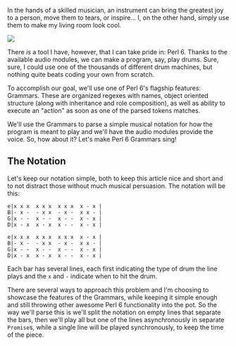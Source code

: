 
In the hands of a skilled musician, an instrument can bring the greatest joy to a person, move them to tears, or inspire... I, on the other hand, simply use them to make my living room look cool.

![](/assets/pic/instruments)

There *is* a tool I have, however, that I can take pride in: Perl 6. Thanks to the available audio modules, we can make a program, say, play drums. Sure, sure, I could use one of the thousands of different drum machines, but nothing quite beats coding your own from scratch.

To accomplish our goal, we'll use one of Perl 6's flagship features: Grammars. These are organized regexes with names, object oriented structure (along with inheritance and role composition), as well as ability to execute an "action" as soon as one of the parsed tokens matches.

We'll use the Grammars to parse a simple musical notation for how the program is meant to play and we'll have the audio modules provide the voice. So, how about it? Let's make Perl 6 Grammars sing!

## The Notation

Let's keep our notation simple, both to keep this article nice and short and to not distract those without much musical persuasion. The notation will be
this:

    e|x x x  x x x  x x x  x - x |
    B|- x -  - x x  - x -  x x - |
    G|x - -  x - -  x - -  x - x |
    D|x - x  x - x  x - -  x - x |

    e|x x x  x x x  x x x  x - x |
    B|- x -  - x x  - x -  x x - |
    G|x - -  x - -  x - -  x - x |
    D|x - x  x - x  x - -  x - x |

Each bar has several lines, each first indicating the type of drum the line
plays and the `x` and `-` indicate when to hit the drum.

There are several ways to approach this problem and I'm choosing to showcase
the features of the Grammars, while keeping it simple enough and still throwing
other awesome Perl 6 functionality into the pot. So the way we'll parse this
is we'll split the notation on empty lines that separate the bars, then we'll play all but one of the lines asynchronously in separate `Promise`s, while a single line will be played synchronously, to keep the time of the piece.